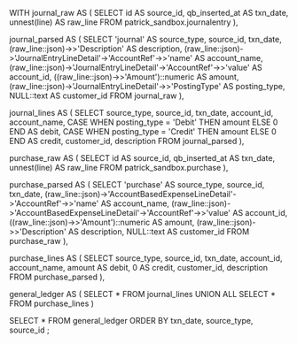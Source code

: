 WITH journal_raw AS (
  SELECT 
    id AS source_id,
    qb_inserted_at AS txn_date,
    unnest(line) AS raw_line
  FROM patrick_sandbox.journalentry
),

journal_parsed AS (
  SELECT
    'journal' AS source_type,
    source_id,
    txn_date,
    (raw_line::json)->>'Description' AS description,
    (raw_line::json)->'JournalEntryLineDetail'->'AccountRef'->>'name' AS account_name,
    (raw_line::json)->'JournalEntryLineDetail'->'AccountRef'->>'value' AS account_id,
    ((raw_line::json)->>'Amount')::numeric AS amount,
    (raw_line::json)->'JournalEntryLineDetail'->>'PostingType' AS posting_type,
    NULL::text AS customer_id
  FROM journal_raw
),

journal_lines AS (
  SELECT
    source_type,
    source_id,
    txn_date,
    account_id,
    account_name,
    CASE WHEN posting_type = 'Debit' THEN amount ELSE 0 END AS debit,
    CASE WHEN posting_type = 'Credit' THEN amount ELSE 0 END AS credit,
    customer_id,
    description
  FROM journal_parsed
),

purchase_raw AS (
  SELECT 
    id AS source_id,
    qb_inserted_at AS txn_date,
    unnest(line) AS raw_line
  FROM patrick_sandbox.purchase
),

purchase_parsed AS (
  SELECT
    'purchase' AS source_type,
    source_id,
    txn_date,
    (raw_line::json)->'AccountBasedExpenseLineDetail'->'AccountRef'->>'name' AS account_name,
    (raw_line::json)->'AccountBasedExpenseLineDetail'->'AccountRef'->>'value' AS account_id,
    ((raw_line::json)->>'Amount')::numeric AS amount,
    (raw_line::json)->>'Description' AS description,
    NULL::text AS customer_id
  FROM purchase_raw
),

purchase_lines AS (
  SELECT
    source_type,
    source_id,
    txn_date,
    account_id,
    account_name,
    amount AS debit,
    0 AS credit,
    customer_id,
    description
  FROM purchase_parsed
),

general_ledger AS (
  SELECT * FROM journal_lines
  UNION ALL
  SELECT * FROM purchase_lines
)

SELECT *
FROM general_ledger
ORDER BY txn_date, source_type, source_id
;
